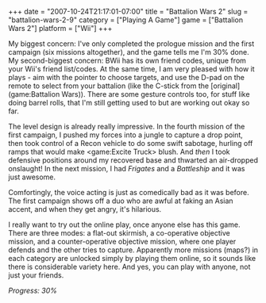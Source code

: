 +++
date = "2007-10-24T21:17:01-07:00"
title = "Battalion Wars 2"
slug = "battalion-wars-2-9"
category = ["Playing A Game"]
game = ["Battalion Wars 2"]
platform = ["Wii"]
+++

My biggest concern: I've only completed the prologue mission and the first campaign (six missions altogether), and the game tells me I'm 30\% done.  My second-biggest concern: BWii has its own friend codes, unique from your Wii's friend list/codes.  At the same time, I am very pleased with how it plays - aim with the pointer to choose targets, and use the D-pad on the remote to select from your battalion (like the C-stick from the [original](game:Battalion Wars)).  There are some gesture controls too, for stuff like doing barrel rolls, that I'm still getting used to but are working out okay so far.

The level design is already really impressive.  In the fourth mission of the first campaign, I pushed my forces into a jungle to capture a drop point, then took control of a Recon vehicle to do some swift sabotage, hurling off ramps that would make <game:Excite Truck> blush.  And <i>then</i> I took defensive positions around my recovered base and thwarted an air-dropped onslaught!  In the next mission, I had <i>Frigates</i> and a <i>Battleship</i> and it was just awesome.

Comfortingly, the voice acting is just as comedically bad as it was before.  The first campaign shows off a duo who are awful at faking an Asian accent, and when they get angry, it's hilarious.

I really want to try out the online play, once anyone else has this game.  There are three modes: a flat-out skirmish, a co-operative objective mission, and a counter-operative objective mission, where one player defends and the other tries to capture.  Apparently more missions (maps?) in each category are unlocked simply by playing them online, so it sounds like there is considerable variety here.  And yes, you can play with anyone, not just your friends.

<i>Progress: 30\%</i>